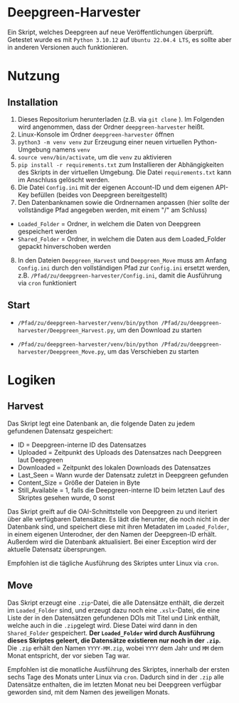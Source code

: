 # Deepgreen-Harvester
Ein Skript, welches Deepgreen auf neue Veröffentlichungen überprüft. Getestet wurde es mit `Python 3.10.12` auf `Ubuntu 22.04.4 LTS`, es sollte aber in anderen Versionen auch funktionieren.

# Nutzung
## Installation
1.  Dieses Repositorium herunterladen (z.B. via `git clone` ). Im Folgenden wird angenommen, dass der Ordner `deepgreen-harvester` heißt.
2.  Linux-Konsole im Ordner `deepgreen-harvester` öffnen
3.  `python3 -m venv venv` zur Erzeugung einer neuen virtuellen Python-Umgebung namens `venv`
4.  `source venv/bin/activate`, um die `venv` zu aktivieren
5.  `pip install -r requirements.txt` zum Installieren der Abhängigkeiten des Skripts in der virtuellen Umgebung. Die Datei `requirements.txt` kann im Anschluss gelöscht werden.
6.  Die Datei `Config.ini` mit der eigenen Account-ID und dem eigenen API-Key befüllen (beides von Deepgreen bereitgestellt)
7.  Den Datenbanknamen sowie die Ordnernamen anpassen (hier sollte der vollständige Pfad angegeben werden, mit einem "/" am Schluss)
* `Loaded_Folder` = Ordner, in welchem die Daten von Deepgreen gespeichert werden
* `Shared_Folder` = Ordner, in welchem die Daten aus dem Loaded_Folder gepackt hinverschoben werden
8.  In den Dateien `Deepgreen_Harvest` und `Deepgreen_Move` muss am Anfang `Config.ini` durch den vollständigen Pfad zur `Config.ini` ersetzt werden, z.B. `/Pfad/zu/deepgreen-harvester/Config.ini`, damit die Ausführung via `cron` funktioniert
## Start
* `/Pfad/zu/deepgreen-harvester/venv/bin/python /Pfad/zu/deepgreen-harvester/Deepgreen_Harvest.py`, um den Download zu starten

* `/Pfad/zu/deepgreen-harvester/venv/bin/python /Pfad/zu/deepgreen-harvester/Deepgreen_Move.py`, um das Verschieben zu starten

# Logiken
## Harvest
Das Skript legt eine Datenbank an, die folgende Daten zu jedem gefundenen Datensatz gespeichert:

* ID = Deepgreen-interne ID des Datensatzes
* Uploaded = Zeitpunkt des Uploads des Datensatzes nach Deepgreen laut Deepgreen
* Downloaded = Zeitpunkt des lokalen Downloads des Datensatzes
* Last_Seen = Wann wurde der Datensatz zuletzt in Deepgreen gefunden
* Content_Size = Größe der Dateien in Byte
* Still_Available = 1, falls die Deepgreen-interne ID beim letzten Lauf des Skriptes gesehen wurde, 0 sonst

Das Skript greift auf die OAI-Schnittstelle von Deepgreen zu und iteriert über alle verfügbaren Datensätze. Es lädt die herunter, die noch nicht in der Datenbank sind, und speichert diese mit ihren Metadaten im `Loaded_Folder`, in einem eigenen Unterodner, der den Namen der Deepgreen-ID erhält. Außerdem wird die Datenbank aktualisiert. Bei einer Exception wird der aktuelle Datensatz übersprungen.

Empfohlen ist die tägliche Ausführung des Skriptes unter Linux via `cron`.

## Move
Das Skript erzeugt eine `.zip`-Datei, die alle Datensätze enthält, die derzeit im `Loaded_Folder` sind, und erzeugt dazu noch eine `.xslx`-Datei, die eine Liste der in den Datensätzen gefundenen DOIs mit Titel und Link enthält, welche auch in die `.zip`gelegt wird. Diese Datei wird dann in den `Shared_Folder` gespeichert. **Der `Loaded_Folder` wird durch Ausführung dieses Skriptes geleert, die Datensätze existieren nur noch in der `.zip`.**
Die `.zip` erhält den Namen `YYYY-MM.zip`, wobei `YYYY` dem Jahr und `MM` dem Monat entspricht, der vor sieben Tag war.

Empfohlen ist die monatliche Ausführung des Skriptes, innerhalb der ersten sechs Tage des Monats unter Linux via `cron`. Dadurch sind in der `.zip` alle Datensätze enthalten, die im letzten Monat neu bei Deepgreen verfügbar geworden sind, mit dem Namen des jeweiligen Monats.